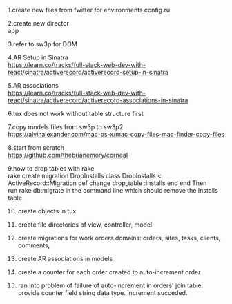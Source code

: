 1.create new files from fwitter for	
	environments
	config.ru

2.create new director 	
	app

3.refer to sw3p for	
	DOM

4.AR Setup in Sinatra	
	https://learn.co/tracks/full-stack-web-dev-with-react/sinatra/activerecord/activerecord-setup-in-sinatra

5.AR associations	
	https://learn.co/tracks/full-stack-web-dev-with-react/sinatra/activerecord/activerecord-associations-in-sinatra

6.tux	does not work without table structure first

7.copy models files from sw3p to sw3p2	
	https://alvinalexander.com/mac-os-x/mac-copy-files-mac-finder-copy-files

8.start from scratch	
	https://github.com/thebrianemory/corneal

9.how to drop tables with rake	
	rake create migration DropInstalls
	class DropInstalls < ActiveRecord::Migration
	  def change
	    drop_table :installs
	  end
	end
	Then run rake db:migrate in the command line which should remove the Installs table

10. create objects in tux

11. create file directories of view, controller, model

12. create migrations for work orders domains: orders, sites, tasks, clients, comments, 

13. create AR associations in models

14. create a counter for each order created to auto-increment order

15. ran into problem of failure of auto-increment in orders' join table: provide counter field string data type. increment succeded.
